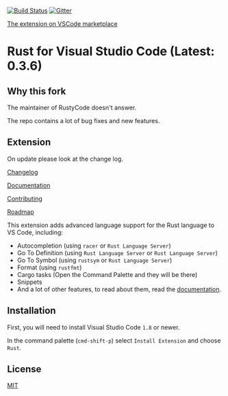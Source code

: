 [![Build Status](https://api.travis-ci.org/KalitaAlexey/vscode-rust.svg)](https://travis-ci.org/KalitaAlexey/vscode-rust)
[![Gitter](https://img.shields.io/gitter/room/nwjs/nw.js.svg)](https://gitter.im/vscode-rust/Lobby)

[The extension on VSCode marketplace](https://marketplace.visualstudio.com/items?itemName=kalitaalexey.vscode-rust)

# Rust for Visual Studio Code (Latest: 0.3.6)

## Why this fork

The maintainer of RustyCode doesn't answer.

The repo contains a lot of bug fixes and new features.

## Extension

On update please look at the change log.

[Changelog](CHANGELOG.md)

[Documentation](doc/main.md)

[Contributing](CONTRIBUTING.md)

[Roadmap](ROADMAP.md)

This extension adds advanced language support for the Rust language to VS Code, including:

- Autocompletion (using `racer` or `Rust Language Server`)
- Go To Definition (using `Rust Language Server` or `Rust Language Server`)
- Go To Symbol (using `rustsym` or `Rust Language Server`)
- Format (using `rustfmt`)
- Cargo tasks (Open the Command Palette and they will be there)
- Snippets
- And a lot of other features, to read about them, read the [documentation](doc/main.md).

## Installation

First, you will need to install Visual Studio Code `1.8` or newer.

In the command palette (`cmd-shift-p`) select `Install Extension` and choose `Rust`.

## License

[MIT](LICENSE)
